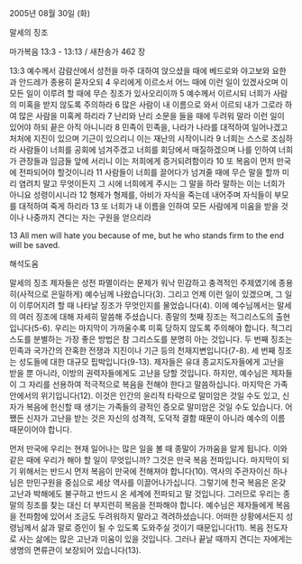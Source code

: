 2005년 08월 30일 (화)

말세의 징조



마가복음 13:3 - 13:13 / 새찬송가 462 장


13:3 예수께서 감람산에서 성전을 마주 대하여 앉으셨을 때에 베드로와 야고보와 요한과 안드레가 종용히 묻자오되 4 우리에게 이르소서 어느 때에 이런 일이 있겠사오며 이 모든 일이 이루려 할 때에 무슨 징조가 있사오리이까 5 예수께서 이르시되 너희가 사람의 미혹을 받지 않도록 주의하라 6 많은 사람이 내 이름으로 와서 이르되 내가 그로라 하여 많은 사람을 미혹케 하리라 7 난리와 난리 소문을 들을 때에 두려워 말라 이런 일이 있어야 하되 끝은 아직 아니니라 8 민족이 민족을, 나라가 나라를 대적하여 일어나겠고 처처에 지진이 있으며 기근이 있으리니 이는 재난의 시작이니라 9 너희는 스스로 조심하라 사람들이 너희를 공회에 넘겨주겠고 너희를 회당에서 매질하겠으며 나를 인하여 너희가 관장들과 임금들 앞에 서리니 이는 저희에게 증거되려함이라 10 또 복음이 먼저 만국에 전파되어야 할것이니라 11 사람들이 너희를 끌어다가 넘겨줄 때에 무슨 말을 할까 미리 염려치 말고 무엇이든지 그 시에 너희에게 주시는 그 말을 하라 말하는 이는 너희가 아니요 성령이시니라 12 형제가 형제를, 아비가 자식을 죽는데 내어주며 자식들이 부모를 대적하여 죽게 하리라 13 또 너희가 내 이름을 인하여 모든 사람에게 미움을 받을 것이나 나중까지 견디는 자는 구원을 얻으리라

13 All men will hate you because of me, but he who stands firm to the end will be saved.

해석도움





말세의 징조
제자들은 성전 파멸이라는 문제가 워낙 민감하고 충격적인 주제였기에 종용히(사적으로 은밀하게) 예수님께 나왔습니다(3). 그리고 언제 이런 일이 있겠으며, 그 일이 이루어지려 할 때 나타날 징조가 무엇인지를 물었습니다(4). 이에 예수님께서는 말세의 여러 징조에 대해 자세히 말씀해 주셨습니다. 종말의 첫째 징조는 적그리스도의 출현입니다(5-6). 우리는 마지막이 가까울수록 미혹 당하지 않도록 주의해야 합니다. 적그리스도를 분별하는 가장 좋은 방법은 참 그리스도를 분명히 아는 것입니다. 두 번째 징조는 민족과 국가간의 잔혹한 전쟁과 지진이나 기근 등의 천재지변입니다(7-8). 세 번째 징조는 성도들에 대한 대규모 핍박입니다(9-13). 제자들은 유대 종교지도자들에게 고난을 받을 뿐 아니라, 이방의 권력자들에게도 고난을 당할 것입니다. 하지만, 예수님은 제자들이 그 자리를 선용하여 적극적으로 복음을 전해야 한다고 말씀하십니다. 마지막은 가족 안에서의 위기입니다(12). 이것은 인간의 윤리적 타락으로 말미암은 것일 수도 있고, 신자가 복음에 헌신할 때 생기는 가족들의 광적인 증오로 말미암은 것일 수도 있습니다. 어쨌든 신자가 고난을 받는 것은 자신의 성격적, 도덕적 결함 때문이 아니라 예수의 이름 때문이어야 합니다.

먼저 만국에
우리는 현재 일어나는 많은 일을 볼 때 종말이 가까움을 알게 됩니다. 이와 같은 때에 우리가 해야 할 일이 무엇입니까? 그것은 만국 복음 전파입니다. 마지막이 되기 위해서는 반드시 먼저 복음이 만국에 전해져야 합니다(10). 역사의 주관자이신 하나님은 만민구원을 중심으로 세상 역사를 이끌어나가십니다. 그렇기에 천국 복음은 온갖 고난과 박해에도 불구하고 반드시 온 세계에 전파되고 말 것입니다. 그러므로 우리는 종말의 징조를 찾는 대신 더 부지런히 복음을 전파해야 합니다. 예수님은 제자들에게 복음을 전파함에 있어서 조금도 두려워하지 말라고 격려하셨습니다. 어떠한 상황에서든지 성령님께서 삶과 말로 증인이 될 수 있도록 도와주실 것이기 때문입니다(11). 복음 전도자로 사는 삶에는 많은 고난과 미움이 있을 것입니다. 그러나 끝날 때까지 견디는 자에게는 생명의 면류관이 보장되어 있습니다(13).
